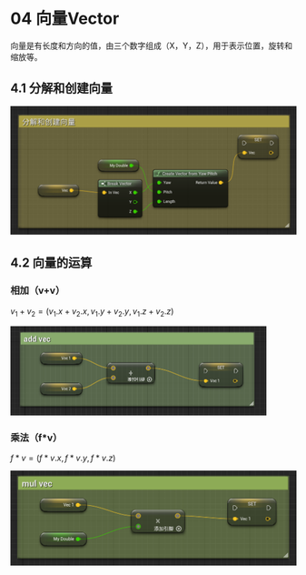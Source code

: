 # 04 向量Vector

​	向量是有长度和方向的值，由三个数字组成（X，Y，Z），用于表示位置，旋转和缩放等。

## 4.1 分解和创建向量

<img src="./assets/image-20230919205046145.png" alt="image-20230919205046145" style="zoom:67%;" />

## 4.2 向量的运算

### 相加（v+v）

$v_1+v_2 = (v_1.x+v_2.x,v_1.y+v_2.y,v_1.z+v_2.z)$

<img src="./assets/image-20230919205537024.png" alt="image-20230919205537024" style="zoom: 50%;" />

### 乘法（f*v）

$f*v = (f*v.x,f*v.y,f*v.z)$

<img src="./assets/image-20230919205803322.png" alt="image-20230919205803322" style="zoom:50%;" />